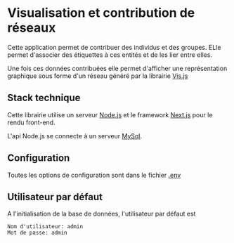 # Visualisation et contribution de réseaux

Cette application permet de contribuer des individus et des groupes. 
ELle permet d'associer des étiquettes à ces entités et de les lier entre elles.

Une fois ces données contribuées elle permet d'afficher une représentation graphique sous forme d'un
réseau généré par la librairie [Vis.js](https://github.com/visjs/vis-network)

## Stack technique

Cette librairie utilise un serveur [Node.js](https://nodejs.org/en/) et le framework  [Next.js](https://nextjs.org/) 
pour le rendu front-end.

L'api Node.js se connecte à un serveur [MySql](https://www.mysql.com/fr/).

## Configuration
Toutes les options de configuration sont dans le fichier [.env](.env)


## Utilisateur par défaut

A l'initialisation de la base de données, l'utilisateur par défaut est
```
Nom d'utilisateur: admin
Mot de passe: admin
```